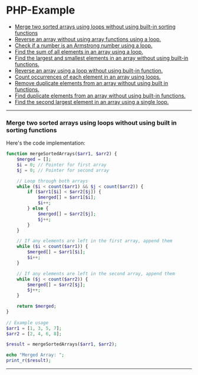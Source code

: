 # PHP-Example
- [Merge two sorted arrays using loops without using built-in sorting functions](Merge-two-sorted-arrays-using-loops-without-using-built-in-sorting-functionss)
- [Reverse an array without using array functions using a loop.](Reverse-an-array-without-using-array-functions-using-a-loop.)
- [Check if a number is an Armstrong number using a loop.](Check-if-a-number-is-an-Armstrong-number-using-a-loop.)
- [Find the sum of all elements in an array using a loop.](Find-the-sum-of-all-elements-in-an-array-using-a-oop.)
- [Find the largest and smallest elements in an array without using built-in functions.](Find-the-largest-and-smallest-elements-in-an-array-without-using-built-in-functions.)
- [Reverse an array using a loop without using built-in function.](Reverse-an-array-using-a-loop-without-using-built-in-function.)
- [Count occurrences of each element in an array using loops.](Count-occurrences-of-each-element-in-an-array-using-loops.)
- [Remove duplicate elements from an array without using built in functions.](Remove-duplicate-elements-from-an-array-without-using-built-in-functions.)
- [Find duplicate elements from an array without using built-in functions.](Find-duplicate-elements-from-an-array-without-using-built-in-functions.)
- [Find the second largest element in an array using a single loop.](Find-the-second-largest-element-in-an-array-using-a-single-loop.)
   
---
###  Merge two sorted arrays using loops without using built in sorting functions
Here's the code implementation:
```php
function mergeSortedArrays($arr1, $arr2) {
    $merged = [];
    $i = 0; // Pointer for first array
    $j = 0; // Pointer for second array

    // Loop through both arrays
    while ($i < count($arr1) && $j < count($arr2)) {
        if ($arr1[$i] < $arr2[$j]) {
            $merged[] = $arr1[$i];
            $i++;
        } else {
            $merged[] = $arr2[$j];
            $j++;
        }
    }

    // If any elements are left in the first array, append them
    while ($i < count($arr1)) {
        $merged[] = $arr1[$i];
        $i++;
    }

    // If any elements are left in the second array, append them
    while ($j < count($arr2)) {
        $merged[] = $arr2[$j];
        $j++;
    }

    return $merged;
}
   
// Example usage
$arr1 = [1, 3, 5, 7];
$arr2 = [2, 4, 6, 8];

$result = mergeSortedArrays($arr1, $arr2);

echo "Merged Array: ";
print_r($result);
```
---


